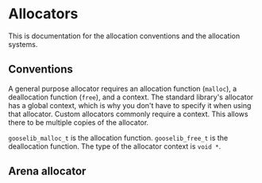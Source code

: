 # Allocators

This is documentation for the allocation conventions and the allocation systems.

## Conventions

A general purpose allocator requires an allocation function (`malloc`), a deallocation function (`free`), and a context. The standard library's allocator has a global context, which is why you don't have to specify it when using that allocator. Custom allocators commonly require a context. This allows there to be multiple copies of the allocator.

`gooselib_malloc_t` is the allocation function. `gooselib_free_t` is the deallocation function. The type of the allocator context is `void *`.


## Arena allocator
